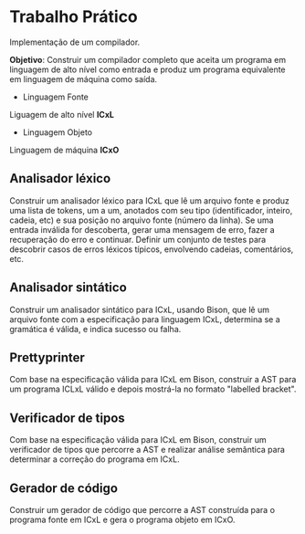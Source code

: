 # Trabalho Prático
Implementação de um compilador.

__Objetivo__: Construir um compilador completo que aceita um programa em linguagem de alto nível como entrada e produz um programa equivalente em linguagem de máquina como saída.

* Linguagem Fonte

Liguagem de alto nível __ICxL__

* Linguagem Objeto

Linguagem de máquina __ICxO__

## Analisador léxico

Construir um analisador léxico para ICxL que lê um arquivo fonte e produz uma lista de tokens, um a um, anotados com seu tipo (identificador, inteiro, cadeia, etc) e sua posição no arquivo fonte (número da linha). Se uma entrada inválida for descoberta, gerar uma mensagem de erro, fazer a recuperação do erro e continuar. Definir um conjunto de testes para descobrir casos de erros léxicos típicos, envolvendo cadeias, comentários, etc.

## Analisador sintático

Construir um analisador sintático para ICxL, usando Bison, que lê um arquivo fonte com a especificação para linguagem ICxL, determina se a gramática é válida, e indica sucesso ou falha. 

## Prettyprinter

Com base na especificação válida para ICxL em Bison, construir a AST para um programa ICLxL válido e depois mostrá-la no formato "labelled bracket".

## Verificador de tipos

Com base na especificação válida para ICxL em Bison, construir um verificador de tipos que percorre a AST e realizar análise semântica para determinar a correção do programa em ICxL.

## Gerador de código

Construir um gerador de código que percorre a AST construída para o programa fonte em ICxL e gera o programa objeto em ICxO.
